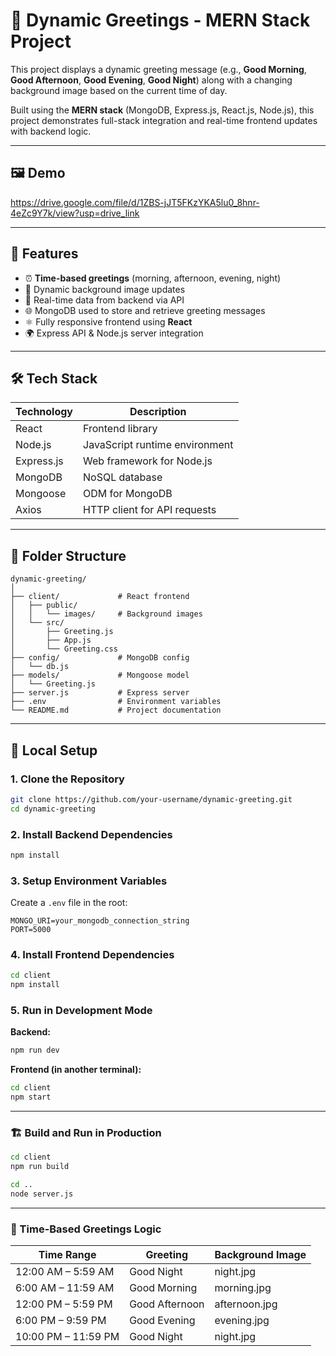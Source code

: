 # 🌇 Dynamic Greetings - MERN Stack Project

This project displays a dynamic greeting message (e.g., **Good Morning**, **Good Afternoon**, **Good Evening**, **Good Night**) along with a changing background image based on the current time of day.

Built using the **MERN stack** (MongoDB, Express.js, React.js, Node.js), this project demonstrates full-stack integration and real-time frontend updates with backend logic.

---

## 🖼️ Demo

https://drive.google.com/file/d/1ZBS-jJT5FKzYKA5lu0_8hnr-4eZc9Y7k/view?usp=drive_link

---

## 🚀 Features

- ⏰ **Time-based greetings** (morning, afternoon, evening, night)
- 🌄 Dynamic background image updates
- 🔁 Real-time data from backend via API
- 🌐 MongoDB used to store and retrieve greeting messages
- ⚛️ Fully responsive frontend using **React**
- 🌍 Express API & Node.js server integration

---

## 🛠️ Tech Stack

| Technology     | Description                     |
|----------------|---------------------------------|
| React          | Frontend library                |
| Node.js        | JavaScript runtime environment  |
| Express.js     | Web framework for Node.js       |
| MongoDB        | NoSQL database                  |
| Mongoose       | ODM for MongoDB                 |
| Axios          | HTTP client for API requests    |

---
## 📁 Folder Structure

```
dynamic-greeting/
│
├── client/             # React frontend
│   ├── public/
│   │   └── images/     # Background images
│   └── src/
│       ├── Greeting.js
│       ├── App.js
│       └── Greeting.css
├── config/             # MongoDB config
│   └── db.js
├── models/             # Mongoose model
│   └── Greeting.js
├── server.js           # Express server
├── .env                # Environment variables
└── README.md           # Project documentation
```

---

## 🧪 Local Setup

### 1. Clone the Repository

```bash
git clone https://github.com/your-username/dynamic-greeting.git
cd dynamic-greeting
```

### 2. Install Backend Dependencies
```bash
npm install
```

### 3. Setup Environment Variables  
Create a `.env` file in the root:

```env
MONGO_URI=your_mongodb_connection_string  
PORT=5000
```

### 4. Install Frontend Dependencies
```bash
cd client  
npm install
```

### 5. Run in Development Mode

**Backend:**
```bash
npm run dev
```

**Frontend (in another terminal):**
```bash
cd client  
npm start
```

---

### 🏗️ Build and Run in Production

```bash
cd client  
npm run build

cd ..  
node server.js
```

---

### 📸 Time-Based Greetings Logic

| Time Range           | Greeting        | Background Image |
|----------------------|------------------|------------------|
| 12:00 AM – 5:59 AM   | Good Night       | night.jpg        |
| 6:00 AM – 11:59 AM   | Good Morning     | morning.jpg      |
| 12:00 PM – 5:59 PM   | Good Afternoon   | afternoon.jpg    |
| 6:00 PM – 9:59 PM    | Good Evening     | evening.jpg      |
| 10:00 PM – 11:59 PM  | Good Night       | night.jpg        |

